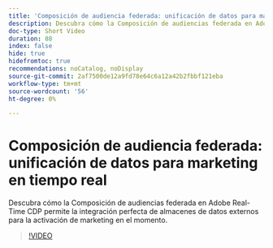 ```yaml
---
title: 'Composición de audiencia federada: unificación de datos para marketing en tiempo real'
description: Descubra cómo la Composición de audiencias federada en Adobe Real-Time CDP permite la integración perfecta de almacenes de datos externos para la activación de marketing en el momento.
doc-type: Short Video
duration: 88
index: false
hide: true
hidefromtoc: true
recommendations: noCatalog, noDisplay
source-git-commit: 2af7500de12a9fd78e64c6a12a42b2fbbf121eba
workflow-type: tm+mt
source-wordcount: '56'
ht-degree: 0%

---
```



# Composición de audiencia federada: unificación de datos para marketing en tiempo real

Descubra cómo la Composición de audiencias federada en Adobe Real-Time CDP permite la integración perfecta de almacenes de datos externos para la activación de marketing en el momento.

<!-- 62_S508_3442517_87_federated-audience-composition-unifying-data-for-realtime-marketing -->
>[!VIDEO](https://video.tv.adobe.com/v/3458196/?learn=on&enablevpops=true)
